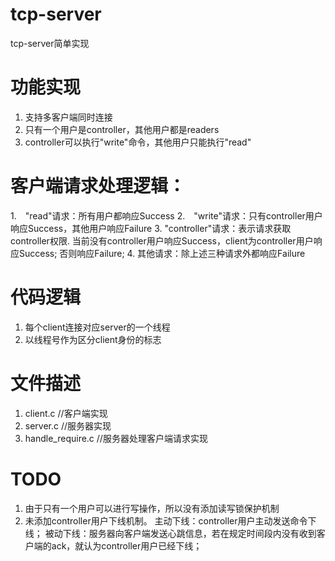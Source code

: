 # tcp-server
tcp-server简单实现

# 功能实现
1. 支持多客户端同时连接
2. 只有一个用户是controller，其他用户都是readers
3. controller可以执行"write"命令，其他用户只能执行"read"

# 客户端请求处理逻辑：
1.　"read"请求：所有用户都响应Success
2.　"write"请求：只有controller用户响应Success，其他用户响应Failure
3. "controller"请求：表示请求获取controller权限.
		当前没有controller用户响应Success，client为controller用户响应Success;
		否则响应Failure;
4. 其他请求：除上述三种请求外都响应Failure

# 代码逻辑
1. 每个client连接对应server的一个线程
2. 以线程号作为区分client身份的标志

# 文件描述
1. client.c //客户端实现
2. server.c //服务器实现
3. handle_require.c //服务器处理客户端请求实现

# TODO
1. 由于只有一个用户可以进行写操作，所以没有添加读写锁保护机制
2. 未添加controller用户下线机制。
    主动下线：controller用户主动发送命令下线；
    被动下线：服务器向客户端发送心跳信息，若在规定时间段内没有收到客户端的ack，就认为controller用户已经下线；



